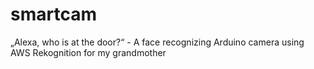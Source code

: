 # smartcam
„Alexa, who is at the door?“ - A face recognizing Arduino camera using AWS Rekognition for my grandmother

